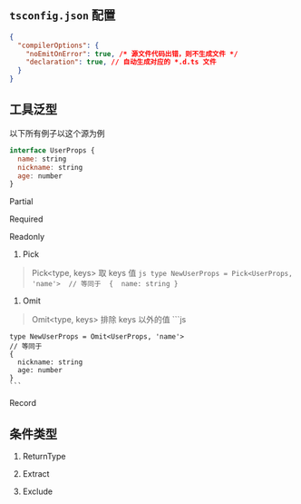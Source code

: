 
## `tsconfig.json` 配置

```json
{
  "compilerOptions": {
    "noEmitOnError": true, /* 源文件代码出错，则不生成文件 */
    "declaration": true, // 自动生成对应的 *.d.ts 文件
  }
}
```

## 工具泛型

以下所有例子以这个源为例

```js
interface UserProps {
  name: string
  nickname: string
  age: number
}
```

Partial

Required

Readonly

1. Pick
  > Pick<type, keys>
  > 取 keys 值
    ```js
    type NewUserProps = Pick<UserProps, 'name'> 
    // 等同于 
    { 
      name: string
    }
    ```
1. Omit 
  > Omit<type, keys>
  > 排除 keys 以外的值
    ```js
    
    type NewUserProps = Omit<UserProps, 'name'> 
    // 等同于 
    { 
      nickname: string
      age: number 
    }
    ```

Record

## 条件类型

1. ReturnType



1. Extract

1. Exclude

